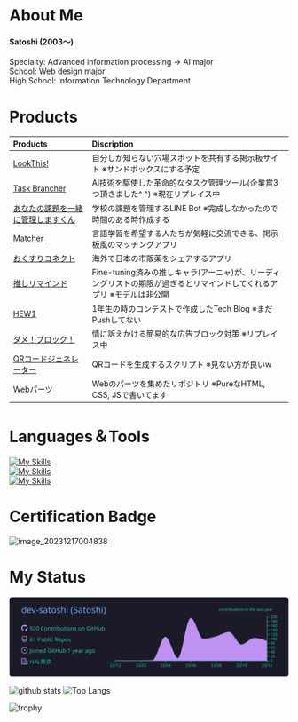 # About Me

#### Satoshi (2003〜)

Specialty: Advanced information processing → AI major<br>
School: Web design major<br>
High School: Information Technology Department


# Products
| Products | Discription |
| :-- | :-- |
| [LookThis!](https://github.com/dev-satoshi/supporters-hackathon_2023_vol12) | 自分しか知らない穴場スポットを共有する掲示板サイト ※サンドボックスにする予定 |
| [Task Brancher]() | AI技術を駆使した革命的なタスク管理ツール(企業賞3つ頂きました^ ^) ※現在リプレイス中|
| [あなたの課題を一緒に管理しますくん]() | 学校の課題を管理するLINE Bot ※完成しなかったので時間のある時作成する |
| [Matcher](https://github.com/dev-satoshi/supporters-hackathon_2023_vol10/tree/develop) | 言語学習を希望する人たちが気軽に交流できる、掲示板風のマッチングアプリ |
| [おくすりコネクト](https://protopedia.net/prototype/4673) | 海外で日本の市販薬をシェアするアプリ |
| [推しリマインド](https://github.com/dev-satoshi/supporters-hackathon_2023_vol9) | Fine-tuning済みの推しキャラ(アーニャ)が、リーディングリストの期限が過ぎるとリマインドしてくれるアプリ ※モデルは非公開 |
| [HEW1](https://github.com/dev-satoshi/HEW1) | 1年生の時のコンテストで作成したTech Blog ※まだPushしてない |
| [ダメ！ブロック！]() | 情に訴えかける簡易的な広告ブロック対策 ※リプレイス中 |
| [QRコードジェネレーター](https://github.com/dev-satoshi/create-qrcode) | QRコードを生成するスクリプト ※見ない方が良いw |
| [Webパーツ](https://github.com/dev-satoshi/Web-Parts) | Webのパーツを集めたリポジトリ ※PureなHTML, CSS, JSで書いてます |


<!--
# Community
HAL東京限定のコミュニティ運営してます！<br>
https://discord.com/channels/1082025141774589952/1101669015337848933
-->

# Languages＆Tools
[![My Skills](https://skillicons.dev/icons?i=html,css,sass,js,ts,python,react,nextjs,django,flask,tailwind,bootstrap)](https://skillicons.dev)<br>
[![My Skills](https://skillicons.dev/icons?i=aws,heroku,docker,linux,postgres,mysql,redis,sqlite,nginx)](https://skillicons.dev)<br>
[![My Skills](https://skillicons.dev/icons?i=ai,ps,figma,vscode,vim,git,github,postman,raspberrypi)](https://skillicons.dev)

# Certification Badge
<img width="75" height="75" alt="image_20231217004838" src="https://github.com/dev-satoshi/dev-satoshi/assets/102169197/831e5ca0-ed56-4bfc-91e0-5dad21fc3a2f">

# My Status
![](https://raw.githubusercontent.com/dev-satoshi/dev-satoshi/main/profile-summary-card-output/tokyonight/0-profile-details.svg)

<p align="">
  <img alt="github stats" height="180px" src="https://github-readme-stats.vercel.app/api?username=dev-satoshi&show_icons=true&theme=tokyonight&hide_border=true" />
  <img alt="Top Langs" height="180px" src="https://github-readme-stats.vercel.app/api/top-langs/?username=dev-satoshi&hide=html,css&langs_count=8&layout=compact&show_icons=true&theme=tokyonight&hide_border=true" />
</p>

<img alt="trophy" height="180px" src="https://github-profile-trophy.vercel.app/?username=dev-satoshi&theme=tokyonight&column=8)](https://github.com/ryo-ma/github-profile-trophy&no-frame=true" />
